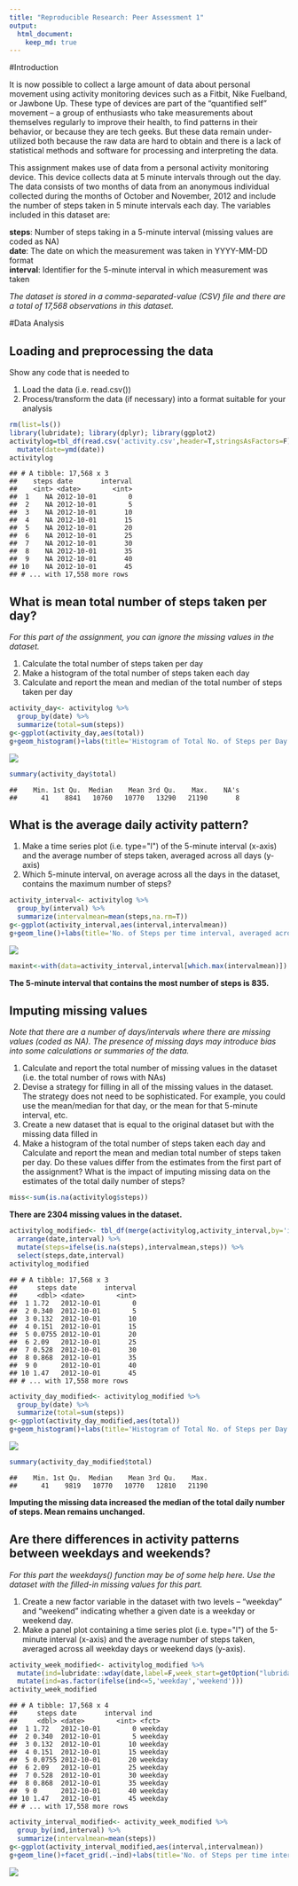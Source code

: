 ```yaml
---
title: "Reproducible Research: Peer Assessment 1"
output: 
  html_document:
    keep_md: true
---
```




#Introduction

It is now possible to collect a large amount of data about personal movement using activity monitoring devices such as a Fitbit, Nike Fuelband, or Jawbone Up. These type of devices are part of the “quantified self” movement – a group of enthusiasts who take measurements about themselves regularly to improve their health, to find patterns in their behavior, or because they are tech geeks. But these data remain under-utilized both because the raw data are hard to obtain and there is a lack of statistical methods and software for processing and interpreting the data.  

This assignment makes use of data from a personal activity monitoring device. This device collects data at 5 minute intervals through out the day. The data consists of two months of data from an anonymous individual collected during the months of October and November, 2012 and include the number of steps taken in 5 minute intervals each day. The variables included in this dataset are:  

**steps**: Number of steps taking in a 5-minute interval (missing values are coded as NA)  
**date**: The date on which the measurement was taken in YYYY-MM-DD format  
**interval**: Identifier for the 5-minute interval in which measurement was taken

*The dataset is stored in a comma-separated-value (CSV) file and there are a total of 17,568 observations in this dataset.*

#Data Analysis

## Loading and preprocessing the data

Show any code that is needed to

1. Load the data (i.e. read.csv())
2. Process/transform the data (if necessary) into a format suitable for your analysis


```r
rm(list=ls())
library(lubridate); library(dplyr); library(ggplot2)
activitylog=tbl_df(read.csv('activity.csv',header=T,stringsAsFactors=F)) %>%
  mutate(date=ymd(date))
activitylog
```

```
## # A tibble: 17,568 x 3
##    steps date       interval
##    <int> <date>        <int>
##  1    NA 2012-10-01        0
##  2    NA 2012-10-01        5
##  3    NA 2012-10-01       10
##  4    NA 2012-10-01       15
##  5    NA 2012-10-01       20
##  6    NA 2012-10-01       25
##  7    NA 2012-10-01       30
##  8    NA 2012-10-01       35
##  9    NA 2012-10-01       40
## 10    NA 2012-10-01       45
## # ... with 17,558 more rows
```

## What is mean total number of steps taken per day?

*For this part of the assignment, you can ignore the missing values in the dataset.*

1. Calculate the total number of steps taken per day
2. Make a histogram of the total number of steps taken each day
3. Calculate and report the mean and median of the total number of steps taken per day


```r
activity_day<- activitylog %>%
  group_by(date) %>%
  summarize(total=sum(steps))
g<-ggplot(activity_day,aes(total))
g+geom_histogram()+labs(title='Histogram of Total No. of Steps per Day',x='Steps',y='Frequency')
```

![](PA1_template_files/figure-html/unnamed-chunk-2-1.png)<!-- -->

```r
summary(activity_day$total)
```

```
##    Min. 1st Qu.  Median    Mean 3rd Qu.    Max.    NA's 
##      41    8841   10760   10770   13290   21190       8
```

## What is the average daily activity pattern?

1. Make a time series plot (i.e. type="l") of the 5-minute interval (x-axis) and the average number of steps taken, averaged across all days (y-axis)
2. Which 5-minute interval, on average across all the days in the dataset, contains the maximum number of steps?


```r
activity_interval<- activitylog %>%
  group_by(interval) %>%
  summarize(intervalmean=mean(steps,na.rm=T))
g<-ggplot(activity_interval,aes(interval,intervalmean))
g+geom_line()+labs(title='No. of Steps per time interval, averaged across all days',x='Interval',y='Average Steps')
```

![](PA1_template_files/figure-html/unnamed-chunk-3-1.png)<!-- -->

```r
maxint<-with(data=activity_interval,interval[which.max(intervalmean)])
```
**The 5-minute interval that contains the most number of steps is 835.**

## Imputing missing values

*Note that there are a number of days/intervals where there are missing values (coded as NA). The presence of missing days may introduce bias into some calculations or summaries of the data.*

1. Calculate and report the total number of missing values in the dataset (i.e. the total number of rows with NAs)
2. Devise a strategy for filling in all of the missing values in the dataset. The strategy does not need to be sophisticated. For example, you could use the mean/median for that day, or the mean for that 5-minute interval, etc.
3. Create a new dataset that is equal to the original dataset but with the missing data filled in
4. Make a histogram of the total number of steps taken each day and Calculate and report the mean and median total number of steps taken per day. Do these values differ from the estimates from the first part of the assignment? What is the impact of imputing missing data on the estimates of the total daily number of steps?


```r
miss<-sum(is.na(activitylog$steps))
```
**There are 2304 missing values in the dataset.**

```r
activitylog_modified<- tbl_df(merge(activitylog,activity_interval,by='interval')) %>%
  arrange(date,interval) %>%
  mutate(steps=ifelse(is.na(steps),intervalmean,steps)) %>%
  select(steps,date,interval)
activitylog_modified
```

```
## # A tibble: 17,568 x 3
##     steps date       interval
##     <dbl> <date>        <int>
##  1 1.72   2012-10-01        0
##  2 0.340  2012-10-01        5
##  3 0.132  2012-10-01       10
##  4 0.151  2012-10-01       15
##  5 0.0755 2012-10-01       20
##  6 2.09   2012-10-01       25
##  7 0.528  2012-10-01       30
##  8 0.868  2012-10-01       35
##  9 0      2012-10-01       40
## 10 1.47   2012-10-01       45
## # ... with 17,558 more rows
```

```r
activity_day_modified<- activitylog_modified %>%
  group_by(date) %>%
  summarize(total=sum(steps))
g<-ggplot(activity_day_modified,aes(total))
g+geom_histogram()+labs(title='Histogram of Total No. of Steps per Day',x='Steps',y='Frequency')
```

![](PA1_template_files/figure-html/unnamed-chunk-5-1.png)<!-- -->

```r
summary(activity_day_modified$total)
```

```
##    Min. 1st Qu.  Median    Mean 3rd Qu.    Max. 
##      41    9819   10770   10770   12810   21190
```
**Imputing the missing data increased the median of the total daily number of steps. Mean remains unchanged.**

## Are there differences in activity patterns between weekdays and weekends?

*For this part the weekdays() function may be of some help here. Use the dataset with the filled-in missing values for this part.*

1. Create a new factor variable in the dataset with two levels – “weekday” and “weekend” indicating whether a given date is a weekday or weekend day.
2. Make a panel plot containing a time series plot (i.e. type="l") of the 5-minute interval (x-axis) and the average number of steps taken, averaged across all weekday days or weekend days (y-axis).


```r
activity_week_modified<- activitylog_modified %>%
  mutate(ind=lubridate::wday(date,label=F,week_start=getOption("lubridate.week.start", 1))) %>%
  mutate(ind=as.factor(ifelse(ind<=5,'weekday','weekend')))
activity_week_modified
```

```
## # A tibble: 17,568 x 4
##     steps date       interval ind    
##     <dbl> <date>        <int> <fct>  
##  1 1.72   2012-10-01        0 weekday
##  2 0.340  2012-10-01        5 weekday
##  3 0.132  2012-10-01       10 weekday
##  4 0.151  2012-10-01       15 weekday
##  5 0.0755 2012-10-01       20 weekday
##  6 2.09   2012-10-01       25 weekday
##  7 0.528  2012-10-01       30 weekday
##  8 0.868  2012-10-01       35 weekday
##  9 0      2012-10-01       40 weekday
## 10 1.47   2012-10-01       45 weekday
## # ... with 17,558 more rows
```

```r
activity_interval_modified<- activity_week_modified %>%
  group_by(ind,interval) %>%
  summarize(intervalmean=mean(steps))
g<-ggplot(activity_interval_modified,aes(interval,intervalmean))
g+geom_line()+facet_grid(.~ind)+labs(title='No. of Steps per time interval, averaged across weekdays vs weekends',x='Interval',y='Average Steps')
```

![](PA1_template_files/figure-html/unnamed-chunk-6-1.png)<!-- -->

